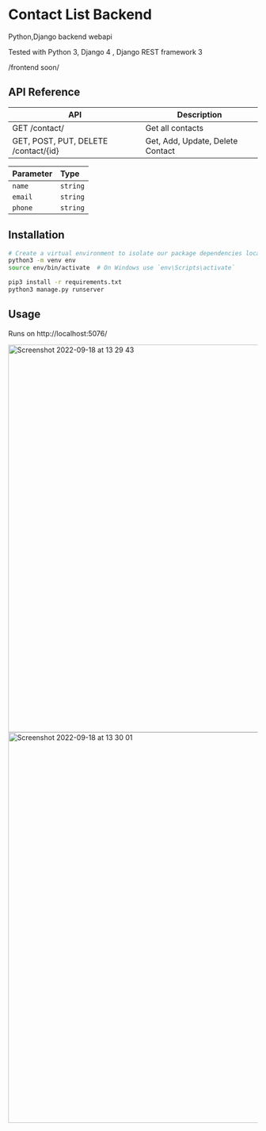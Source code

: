 # Contact List Backend

Python,Django backend webapi

Tested with Python 3, Django 4 , Django REST framework 3

/frontend soon/


## API Reference
| **API**                           | **Description**                 
|-----------------------------------|---------------------------------|
| GET /contact/        | Get all contacts            
| GET, POST, PUT, DELETE /contact/{id}           | Get, Add, Update, Delete Contact               | 

| Parameter | Type     | 
| :-------- | :------- | 
| `name` | `string` | 
| `email` | `string` | 
| `phone` | `string` | 

## Installation


```bash
# Create a virtual environment to isolate our package dependencies locally
python3 -m venv env
source env/bin/activate  # On Windows use `env\Scripts\activate`

pip3 install -r requirements.txt
python3 manage.py runserver
```

## Usage

Runs on http://localhost:5076/

<img width="782" alt="Screenshot 2022-09-18 at 13 29 43" src="https://user-images.githubusercontent.com/112869370/190897655-8c3a872c-40a8-48d1-b768-d4bbc5f82343.png">
<img width="788" alt="Screenshot 2022-09-18 at 13 30 01" src="https://user-images.githubusercontent.com/112869370/190897658-d45db9f6-2970-499d-8434-9f0665d78ef1.png">

